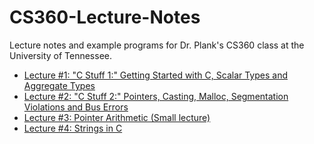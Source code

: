 # CS360-Lecture-Notes
Lecture notes and example programs for Dr. Plank's CS360 class at the University of Tennessee.

- [Lecture #1: "C Stuff 1:" Getting Started with C, Scalar Types and Aggregate Types](CStuff-1/README.md)
- [Lecture #2: "C Stuff 2:" Pointers, Casting, Malloc, Segmentation Violations and Bus Errors](CStuff-2/README.md)
- [Lecture #3: Pointer Arithmetic (Small lecture)](Pointer-Arithmetic/README.md)
- [Lecture #4: Strings in C](Strings-In-C/README.md)
